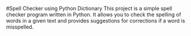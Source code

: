 #Spell Checker using Python Dictionary
This project is a simple spell checker program written in Python. It allows you to check the spelling of words in a given text and provides suggestions for corrections if a word is misspelled.